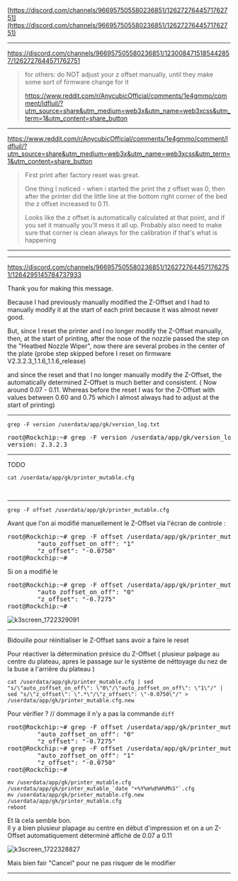 

[https://discord.com/channels/966957505580236851/1262727644571762751](https://discord.com/channels/966957505580236851/1262727644571762751)

---

https://discord.com/channels/966957505580236851/1230084715185442857/1262727644571762751

> for others: do NOT adjust your z offset manually, until they make some sort of firmware change for it
>
> https://www.reddit.com/r/AnycubicOfficial/comments/1e4gmmo/comment/ldfluil/?utm_source=share&utm_medium=web3x&utm_name=web3xcss&utm_term=1&utm_content=share_button

---

https://www.reddit.com/r/AnycubicOfficial/comments/1e4gmmo/comment/ldfluil/?utm_source=share&utm_medium=web3x&utm_name=web3xcss&utm_term=1&utm_content=share_button

> 
> First print after factory reset was great.
> 
> One thing I noticed - when i started the print the z offset was 0, then after the printer did the little line at the bottom right corner of the bed the z offset increased to 0.11.
> 
> Looks like the z offset is automatically calculated at that point, and if you set it manually you'll mess it all up. Probably also need to make sure that corner is clean always for the calibration if that's what is happening


---


---
https://discord.com/channels/966957505580236851/1262727644571762751/1264295145784737933


Thank you for making this message. 

Because I had previously manually modified the Z-Offset and I had to manually modify it at the start of each print because it was almost never good. 

But, since I reset the printer and I no longer modify the Z-Offset manually, then, at the start of printing, after the nose of the nozzle passed the step on the "Heatbed Nozzle Wiper", now there are several probes in the center of the plate (probe step skipped before I reset on firmware V2.3.2.3_1.1.6_1.1.6_release) 

and since the reset and that I no longer manually modify the Z-Offset, the automatically determined Z-Offset is much better and consistent. ( Now around 0.07 - 0.11. Whereas before the reset I was for the Z-Offset with values ​​between 0.60 and 0.75 which I almost always had to adjust at the start of printing)

---

~~~
grep -F version /userdata/app/gk/version_log.txt
~~~
<pre>
root@Rockchip:~# grep -F version /userdata/app/gk/version_log.txt
version: 2.3.2.3
</pre>

---

TODO 

~~~
cat /userdata/app/gk/printer_mutable.cfg
~~~
<pre>

</pre>

---


~~~
grep -F offset /userdata/app/gk/printer_mutable.cfg
~~~
Avant que l'on ai modifié manuellement le Z-Offset via l'écran de controle :
<pre>
root@Rockchip:~# grep -F offset /userdata/app/gk/printer_mutable.cfg
		"auto_zoffset_on_off": "1"
		"z_offset": "-0.0750"
root@Rockchip:~# 
</pre>

Si on a modifié le 

<pre>
root@Rockchip:~# grep -F offset /userdata/app/gk/printer_mutable.cfg
		"auto_zoffset_on_off": "0"
		"z_offset": "-0.7275"
root@Rockchip:~# 
</pre>

![k3screen_1722329091](https://github.com/user-attachments/assets/79260cb7-2cf0-4b7a-a176-8552e27925fd)


------

Bidouille pour réinitialiser le Z-Offset sans avoir a faire le reset

Pour réactiver la détermination présice du Z-Offset ( plusieur palpage au centre du plateau, apres le passage sur le système de néttoyage du nez de la buse a l'arrière du plateau )
~~~
cat /userdata/app/gk/printer_mutable.cfg | sed "s/\"auto_zoffset_on_off\": \"0\"/\"auto_zoffset_on_off\": \"1\"/" | sed "s/\"z_offset\": \".*\"/\"z_offset\": \"-0.0750\"/" > /userdata/app/gk/printer_mutable.cfg.new
~~~

Pour vérifier ?
// dommage il n'y a pas la commande `diff`


<pre>
root@Rockchip:~# grep -F offset /userdata/app/gk/printer_mutable.cfg
		"auto_zoffset_on_off": "0"
		"z_offset": "-0.7275"
root@Rockchip:~# grep -F offset /userdata/app/gk/printer_mutable.cfg.new 
		"auto_zoffset_on_off": "1"
		"z_offset": "-0.0750"
root@Rockchip:~# 
</pre>



~~~
mv /userdata/app/gk/printer_mutable.cfg /userdata/app/gk/printer_mutable_`date "+%Y%m%d%H%M%S"`.cfg
mv /userdata/app/gk/printer_mutable.cfg.new /userdata/app/gk/printer_mutable.cfg
reboot
~~~

Et là cela semble bon.  
Il y a bien plusieur plapage au centre en début d'impression et on a un Z-Offset automatiquement déterminé affiché de 0.07 a 0.11

![k3screen_1722328827](https://github.com/user-attachments/assets/c0c48776-674c-407b-8363-8a9381b8017f)


Mais bien fair "Cancel" pour ne pas risquer de le modifier

---


  <!--
  
<pre>

</pre>

---

~~~

~~~
<pre>

</pre>

---

~~~

~~~
<pre>

</pre>

---

~~~

~~~
<pre>

</pre>

---

~~~

~~~
<pre>

</pre>

---

~~~

~~~
<pre>

</pre>

---

~~~

~~~
<pre>

</pre>

---

~~~

~~~
<pre>

</pre>

---

~~~

~~~
<pre>

</pre>

---

~~~

~~~
<pre>

</pre>


-->















